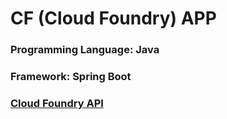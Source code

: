 # CF (Cloud Foundry) APP
### Programming Language: Java
### Framework: Spring Boot
### [Cloud Foundry API](http://v3-apidocs.cloudfoundry.org/version/3.127.0/index.html)
